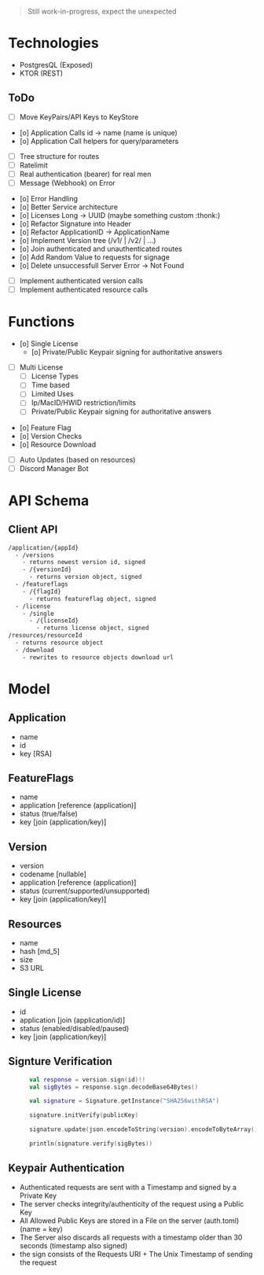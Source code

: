 > Still work-in-progress, expect the unexpected

# Technologies
* PostgresQL (Exposed)
* KTOR (REST)

## ToDo
* [ ] Move KeyPairs/API Keys to KeyStore
* [o] Application Calls id -> name (name is unique) 
* [o] Application Call helpers for query/parameters
* [ ] Tree structure for routes
* [ ] Ratelimit
* [ ] Real authentication (bearer) for real men
* [ ] Message (Webhook) on Error
* [o] Error Handling
* [o] Better Service architecture
* [o] Licenses Long -> UUID (maybe something custom :thonk:)
* [o] Refactor Signature into Header
* [o] Refactor ApplicationID -> ApplicationName
* [o] Implement Version tree (/v1/ | /v2/ | ...)
* [o] Join authenticated and unauthenticated routes
* [o] Add Random Value to requests for signage
* [o] Delete unsuccessfull Server Error -> Not Found
* [ ] Implement authenticated version calls
* [ ] Implement authenticated resource calls

# Functions
* [o] Single License 
  * [o] Private/Public Keypair signing for authoritative answers
* [ ] Multi License
  * [ ] License Types
  * [ ] Time based
  * [ ] Limited Uses
  * [ ] Ip/MacID/HWID restriction/limits
  * [ ] Private/Public Keypair signing for authoritative answers
* [o] Feature Flag
* [o] Version Checks
* [o] Resource Download
* [ ] Auto Updates (based on resources)
* [ ] Discord Manager Bot

# API Schema

## Client API
```txt
/application/{appId}
  - /versions
    - returns newest version id, signed
    - /{versionId}
      - returns version object, signed
  - /featureflags
    - /{flagId}
      - returns featureflag object, signed
  - /license
    - /single
      - /{licenseId}
        - returns license object, signed
/resources/resourceId
  - returns resource object
  - /download
    - rewrites to resource objects download url 
```

# Model
## Application
- name
- id
- key [RSA]

## FeatureFlags
- name
- application [reference (application)]
- status (true/false)
- key [join (application/key)]

## Version
- version
- codename [nullable]
- application [reference (application)]
- status (current/supported/unsupported)
- key [join (application/key)]

## Resources
- name
- hash [md_5]
- size
- S3 URL 

## Single License
- id
- application [join (application/id)]
- status (enabled/disabled/paused)
- key [join (application/key)]



## Signture Verification
```kotlin
      val response = version.sign(id)!!
      val sigBytes = response.sign.decodeBase64Bytes()

      val signature = Signature.getInstance("SHA256withRSA")

      signature.initVerify(publicKey)

      signature.update(json.encodeToString(version).encodeToByteArray())

      println(signature.verify(sigBytes))
```

## Keypair Authentication

- Authenticated requests are sent with a Timestamp and signed by a Private Key 
- The server checks integrity/authenticity of the request using a Public Key
- All Allowed Public Keys are stored in a File on the server (auth.toml) (name = key)
- The Server also discards all requests with a timestamp older than 30 seconds (timestamp also signed)
- the sign consists of the Requests URI + The Unix Timestamp of sending the request








